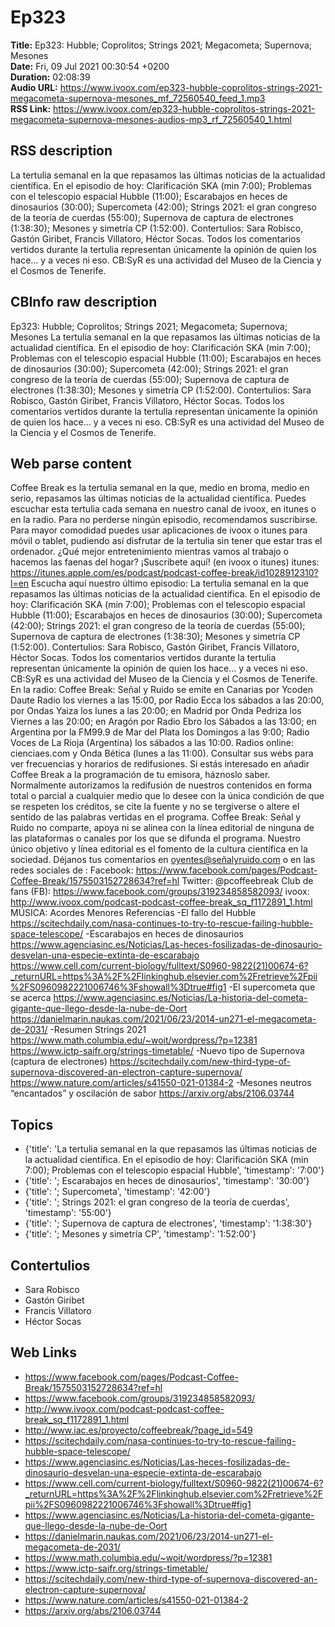 # Ep323  
**Title:** Ep323: Hubble; Coprolitos; Strings 2021; Megacometa; Supernova; Mesones  
**Date:** Fri, 09 Jul 2021 00:30:54 +0200  
**Duration:** 02:08:39  
**Audio URL:** https://www.ivoox.com/ep323-hubble-coprolitos-strings-2021-megacometa-supernova-mesones_mf_72560540_feed_1.mp3  
**RSS Link:** https://www.ivoox.com/ep323-hubble-coprolitos-strings-2021-megacometa-supernova-mesones-audios-mp3_rf_72560540_1.html  

## RSS description
La tertulia semanal en la que repasamos las últimas noticias de la actualidad científica. En el episodio de hoy: Clarificación SKA (min 7:00); Problemas con el telescopio espacial Hubble (11:00); Escarabajos en heces de dinosaurios (30:00); Supercometa (42:00); Strings 2021: el gran congreso de la teoría de cuerdas (55:00); Supernova de captura de electrones (1:38:30); Mesones y simetría CP (1:52:00). Contertulios: Sara Robisco, Gastón Giribet, Francis Villatoro, Héctor Socas. Todos los comentarios vertidos durante la tertulia representan únicamente la opinión de quien los hace... y a veces ni eso. CB:SyR es una actividad del Museo de la Ciencia y el Cosmos de Tenerife.

## CBInfo raw description
Ep323: Hubble; Coprolitos; Strings 2021; Megacometa; Supernova; Mesones
La tertulia semanal en la que repasamos las últimas noticias de la actualidad científica. En el episodio de hoy: Clarificación SKA (min 7:00); Problemas con el telescopio espacial Hubble (11:00); Escarabajos en heces de dinosaurios (30:00); Supercometa (42:00); Strings 2021: el gran congreso de la teoría de cuerdas (55:00); Supernova de captura de electrones (1:38:30); Mesones y simetría CP (1:52:00). Contertulios: Sara Robisco, Gastón Giribet, Francis Villatoro, Héctor Socas. Todos los comentarios vertidos durante la tertulia representan únicamente la opinión de quien los hace... y a veces ni eso. CB:SyR es una actividad del Museo de la Ciencia y el Cosmos de Tenerife.


## Web parse content
Coffee Break es la tertulia semanal en la que, medio en broma, medio en serio, repasamos las últimas noticias de la actualidad científica. Puedes escuchar esta tertulia cada semana en nuestro canal de ivoox, en itunes o en la radio. Para no perderse ningún episodio, recomendamos suscribirse. Para mayor comodidad puedes usar aplicaciones de ivoox o itunes para móvil o tablet, pudiendo así disfrutar de la tertulia sin tener que estar tras el ordenador. ¿Qué mejor entretenimiento mientras vamos al trabajo o hacemos las faenas del hogar? ¡Suscríbete aquí! (en ivoox o itunes) itunes: https://itunes.apple.com/es/podcast/podcast-coffee-break/id1028912310?l=en Escucha aquí nuestro último episodio: La tertulia semanal en la que repasamos las últimas noticias de la actualidad científica. En el episodio de hoy: Clarificación SKA (min 7:00); Problemas con el telescopio espacial Hubble (11:00); Escarabajos en heces de dinosaurios (30:00); Supercometa (42:00); Strings 2021: el gran congreso de la teoría de cuerdas (55:00); Supernova de captura de electrones (1:38:30); Mesones y simetría CP (1:52:00). Contertulios: Sara Robisco, Gastón Giribet, Francis Villatoro, Héctor Socas. Todos los comentarios vertidos durante la tertulia representan únicamente la opinión de quien los hace… y a veces ni eso. CB:SyR es una actividad del Museo de la Ciencia y el Cosmos de Tenerife. En la radio: Coffee Break: Señal y Ruido se emite en Canarias por Ycoden Daute Radio los viernes a las 15:00, por Radio Ecca los sábados a las 20:00, por Ondas Yaiza los lunes a las 20:00; en Madrid por Onda Pedriza los Viernes a las 20:00; en Aragón por Radio Ebro los Sábados a las 13:00; en Argentina por la FM99.9 de Mar del Plata los Domingos a las 9:00; Radio Voces de La Rioja (Argentina) los sábados a las 10:00. Radios online: cienciaes.com y Onda Bética (lunes a las 11:00). Consultar sus webs para ver frecuencias y horarios de redifusiones. Si estás interesado en añadir Coffee Break a la programación de tu emisora, háznoslo saber. Normalmente autorizamos la redifusión de nuestros contenidos en forma total o parcial a cualquier medio que lo desee con la única condición de que se respeten los créditos, se cite la fuente y no se tergiverse o altere el sentido de las palabras vertidas en el programa. Coffee Break: Señal y Ruido no comparte, apoya ni se alinea con la línea editorial de ninguna de las plataformas o canales por los que se difunda el programa. Nuestro único objetivo y línea editorial es el fomento de la cultura científica en la sociedad. Déjanos tus comentarios en oyentes@señalyruido.com o en las redes sociales de : Facebook: https://www.facebook.com/pages/Podcast-Coffee-Break/1575503152728634?ref=hl Twitter: @pcoffeebreak Club de fans (FB): https://www.facebook.com/groups/319234858582093/ ivoox: http://www.ivoox.com/podcast-podcast-coffee-break_sq_f1172891_1.html MÚSICA: Acordes Menores Referencias -El fallo del Hubble https://scitechdaily.com/nasa-continues-to-try-to-rescue-failing-hubble-space-telescope/ -Escarabajos en heces de dinosaurios https://www.agenciasinc.es/Noticias/Las-heces-fosilizadas-de-dinosaurio-desvelan-una-especie-extinta-de-escarabajo https://www.cell.com/current-biology/fulltext/S0960-9822(21)00674-6?_returnURL=https%3A%2F%2Flinkinghub.elsevier.com%2Fretrieve%2Fpii%2FS0960982221006746%3Fshowall%3Dtrue#fig1 -El supercometa que se acerca https://www.agenciasinc.es/Noticias/La-historia-del-cometa-gigante-que-llego-desde-la-nube-de-Oort https://danielmarin.naukas.com/2021/06/23/2014-un271-el-megacometa-de-2031/ -Resumen Strings 2021 https://www.math.columbia.edu/~woit/wordpress/?p=12381 https://www.ictp-saifr.org/strings-timetable/ -Nuevo tipo de Supernova (captura de electrones) https://scitechdaily.com/new-third-type-of-supernova-discovered-an-electron-capture-supernova/ https://www.nature.com/articles/s41550-021-01384-2 -Mesones neutros “encantados” y oscilación de sabor https://arxiv.org/abs/2106.03744

## Topics
- {'title': 'La tertulia semanal en la que repasamos las últimas noticias de la actualidad científica. En el episodio de hoy: Clarificación SKA (min 7:00); Problemas con el telescopio espacial Hubble', 'timestamp': '7:00'}
- {'title': '; Escarabajos en heces de dinosaurios', 'timestamp': '30:00'}
- {'title': '; Supercometa', 'timestamp': '42:00'}
- {'title': '; Strings 2021: el gran congreso de la teoría de cuerdas', 'timestamp': '55:00'}
- {'title': '; Supernova de captura de electrones', 'timestamp': '1:38:30'}
- {'title': '; Mesones y simetría CP', 'timestamp': '1:52:00'}
## Contertulios
- Sara Robisco
- Gastón Giribet
- Francis Villatoro
- Héctor Socas
## Web Links
- https://www.facebook.com/pages/Podcast-Coffee-Break/1575503152728634?ref=hl
- https://www.facebook.com/groups/319234858582093/
- http://www.ivoox.com/podcast-podcast-coffee-break_sq_f1172891_1.html
- http://www.iac.es/proyecto/coffeebreak/?page_id=549
- https://scitechdaily.com/nasa-continues-to-try-to-rescue-failing-hubble-space-telescope/
- https://www.agenciasinc.es/Noticias/Las-heces-fosilizadas-de-dinosaurio-desvelan-una-especie-extinta-de-escarabajo
- https://www.cell.com/current-biology/fulltext/S0960-9822(21)00674-6?_returnURL=https%3A%2F%2Flinkinghub.elsevier.com%2Fretrieve%2Fpii%2FS0960982221006746%3Fshowall%3Dtrue#fig1
- https://www.agenciasinc.es/Noticias/La-historia-del-cometa-gigante-que-llego-desde-la-nube-de-Oort
- https://danielmarin.naukas.com/2021/06/23/2014-un271-el-megacometa-de-2031/
- https://www.math.columbia.edu/~woit/wordpress/?p=12381
- https://www.ictp-saifr.org/strings-timetable/
- https://scitechdaily.com/new-third-type-of-supernova-discovered-an-electron-capture-supernova/
- https://www.nature.com/articles/s41550-021-01384-2
- https://arxiv.org/abs/2106.03744